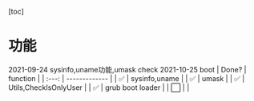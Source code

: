 [toc]
# 功能
2021-09-24 sysinfo,uname功能,umask check
2021-10-25 boot
| Done? | function      |
| :---: | ------------- |
|   ✅   | sysinfo,uname |
|   ✅   | umask         |
|   ✅   | Utils,CheckIsOnlyUser             |
|   ✅   | grub boot loader    |
|   ⬜   |               |

